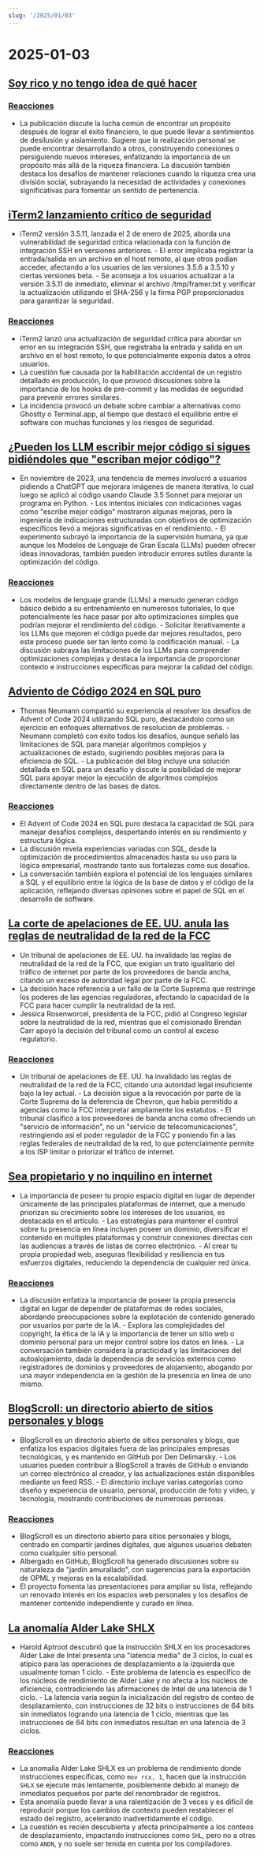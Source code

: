 ```yaml
---
slug: '/2025/01/03'
---
```


# 2025-01-03

## [Soy rico y no tengo idea de qué hacer](https://vinay.sh/i-am-rich-and-have-no-idea-what-to-do-with-my-life/)

### [Reacciones](https://news.ycombinator.com/item?id=42579873)

- La publicación discute la lucha común de encontrar un propósito después de lograr el éxito financiero, lo que puede llevar a sentimientos de desilusión y aislamiento. Sugiere que la realización personal se puede encontrar desarrollando a otros, construyendo conexiones o persiguiendo nuevos intereses, enfatizando la importancia de un propósito más allá de la riqueza financiera. La discusión también destaca los desafíos de mantener relaciones cuando la riqueza crea una división social, subrayando la necesidad de actividades y conexiones significativas para fomentar un sentido de pertenencia.

## [iTerm2 lanzamiento crítico de seguridad](https://iterm2.com/downloads/stable/iTerm2-3_5_11.changelog)

- iTerm2 versión 3.5.11, lanzada el 2 de enero de 2025, aborda una vulnerabilidad de seguridad crítica relacionada con la función de integración SSH en versiones anteriores. - El error implicaba registrar la entrada/salida en un archivo en el host remoto, al que otros podían acceder, afectando a los usuarios de las versiones 3.5.6 a 3.5.10 y ciertas versiones beta. - Se aconseja a los usuarios actualizar a la versión 3.5.11 de inmediato, eliminar el archivo /tmp/framer.txt y verificar la actualización utilizando el SHA-256 y la firma PGP proporcionados para garantizar la seguridad.

### [Reacciones](https://news.ycombinator.com/item?id=42579472)

- iTerm2 lanzó una actualización de seguridad crítica para abordar un error en su integración SSH, que registraba la entrada y salida en un archivo en el host remoto, lo que potencialmente exponía datos a otros usuarios.
- La cuestión fue causada por la habilitación accidental de un registro detallado en producción, lo que provocó discusiones sobre la importancia de los hooks de pre-commit y las medidas de seguridad para prevenir errores similares.
- La incidencia provocó un debate sobre cambiar a alternativas como Ghostty o Terminal.app, al tiempo que destacó el equilibrio entre el software con muchas funciones y los riesgos de seguridad.

## [¿Pueden los LLM escribir mejor código si sigues pidiéndoles que "escriban mejor código"?](https://minimaxir.com/2025/01/write-better-code/)

- En noviembre de 2023, una tendencia de memes involucró a usuarios pidiendo a ChatGPT que mejorara imágenes de manera iterativa, lo cual luego se aplicó al código usando Claude 3.5 Sonnet para mejorar un programa en Python. - Los intentos iniciales con indicaciones vagas como "escribe mejor código" mostraron algunas mejoras, pero la ingeniería de indicaciones estructuradas con objetivos de optimización específicos llevó a mejoras significativas en el rendimiento. - El experimento subrayó la importancia de la supervisión humana, ya que aunque los Modelos de Lenguaje de Gran Escala (LLMs) pueden ofrecer ideas innovadoras, también pueden introducir errores sutiles durante la optimización del código.

### [Reacciones](https://news.ycombinator.com/item?id=42584400)

- Los modelos de lenguaje grande (LLMs) a menudo generan código básico debido a su entrenamiento en numerosos tutoriales, lo que potencialmente les hace pasar por alto optimizaciones simples que podrían mejorar el rendimiento del código. - Solicitar iterativamente a los LLMs que mejoren el código puede dar mejores resultados, pero este proceso puede ser tan lento como la codificación manual. - La discusión subraya las limitaciones de los LLMs para comprender optimizaciones complejas y destaca la importancia de proporcionar contexto e instrucciones específicas para mejorar la calidad del código.

## [Adviento de Código 2024 en SQL puro](http://databasearchitects.blogspot.com/2024/12/advent-of-code-2024-in-pure-sql.html)

- Thomas Neumann compartió su experiencia al resolver los desafíos de Advent of Code 2024 utilizando SQL puro, destacándolo como un ejercicio en enfoques alternativos de resolución de problemas. - Neumann completó con éxito todos los desafíos, aunque señaló las limitaciones de SQL para manejar algoritmos complejos y actualizaciones de estado, sugiriendo posibles mejoras para la eficiencia de SQL. - La publicación del blog incluye una solución detallada en SQL para un desafío y discute la posibilidad de mejorar SQL para apoyar mejor la ejecución de algoritmos complejos directamente dentro de las bases de datos.

### [Reacciones](https://news.ycombinator.com/item?id=42577736)

- El Advent of Code 2024 en SQL puro destaca la capacidad de SQL para manejar desafíos complejos, despertando interés en su rendimiento y estructura lógica.
- La discusión revela experiencias variadas con SQL, desde la optimización de procedimientos almacenados hasta su uso para la lógica empresarial, mostrando tanto sus fortalezas como sus desafíos.
- La conversación también explora el potencial de los lenguajes similares a SQL y el equilibrio entre la lógica de la base de datos y el código de la aplicación, reflejando diversas opiniones sobre el papel de SQL en el desarrollo de software.

## [La corte de apelaciones de EE. UU. anula las reglas de neutralidad de la red de la FCC](https://www.tvtechnology.com/news/sixth-circuit-of-appeals-strikes-down-fccs-net-neutrality-rules)

- Un tribunal de apelaciones de EE. UU. ha invalidado las reglas de neutralidad de la red de la FCC, que exigían un trato igualitario del tráfico de internet por parte de los proveedores de banda ancha, citando un exceso de autoridad legal por parte de la FCC.
- La decisión hace referencia a un fallo de la Corte Suprema que restringe los poderes de las agencias reguladoras, afectando la capacidad de la FCC para hacer cumplir la neutralidad de la red.
- Jessica Rosenworcel, presidenta de la FCC, pidió al Congreso legislar sobre la neutralidad de la red, mientras que el comisionado Brendan Carr apoyó la decisión del tribunal como un control al exceso regulatorio.

### [Reacciones](https://news.ycombinator.com/item?id=42578237)

- Un tribunal de apelaciones de EE. UU. ha invalidado las reglas de neutralidad de la red de la FCC, citando una autoridad legal insuficiente bajo la ley actual. - La decisión sigue a la revocación por parte de la Corte Suprema de la deferencia de Chevron, que había permitido a agencias como la FCC interpretar ampliamente los estatutos. - El tribunal clasificó a los proveedores de banda ancha como ofreciendo un "servicio de información", no un "servicio de telecomunicaciones", restringiendo así el poder regulador de la FCC y poniendo fin a las reglas federales de neutralidad de la red, lo que potencialmente permite a los ISP limitar o priorizar el tráfico de internet.

## [Sea propietario y no inquilino en internet](https://den.dev/blog/be-a-property-owner-not-a-renter-on-the-internet/)

- La importancia de poseer tu propio espacio digital en lugar de depender únicamente de las principales plataformas de internet, que a menudo priorizan su crecimiento sobre los intereses de los usuarios, es destacada en el artículo. - Las estrategias para mantener el control sobre tu presencia en línea incluyen poseer un dominio, diversificar el contenido en múltiples plataformas y construir conexiones directas con las audiencias a través de listas de correo electrónico. - Al crear tu propia propiedad web, aseguras flexibilidad y resiliencia en tus esfuerzos digitales, reduciendo la dependencia de cualquier red única.

### [Reacciones](https://news.ycombinator.com/item?id=42581119)

- La discusión enfatiza la importancia de poseer la propia presencia digital en lugar de depender de plataformas de redes sociales, abordando preocupaciones sobre la explotación de contenido generado por usuarios por parte de la IA. - Explora las complejidades del copyright, la ética de la IA y la importancia de tener un sitio web o dominio personal para un mejor control sobre los datos en línea. - La conversación también considera la practicidad y las limitaciones del autoalojamiento, dada la dependencia de servicios externos como registradores de dominios y proveedores de alojamiento, abogando por una mayor independencia en la gestión de la presencia en línea de uno mismo.

## [BlogScroll: un directorio abierto de sitios personales y blogs](https://blogscroll.com/)

- BlogScroll es un directorio abierto de sitios personales y blogs, que enfatiza los espacios digitales fuera de las principales empresas tecnológicas, y es mantenido en GitHub por Den Delimarsky. - Los usuarios pueden contribuir a BlogScroll a través de GitHub o enviando un correo electrónico al creador, y las actualizaciones están disponibles mediante un feed RSS. - El directorio incluye varias categorías como diseño y experiencia de usuario, personal, producción de foto y video, y tecnología, mostrando contribuciones de numerosas personas.

### [Reacciones](https://news.ycombinator.com/item?id=42583086)

- BlogScroll es un directorio abierto para sitios personales y blogs, centrado en compartir jardines digitales, que algunos usuarios debaten como cualquier sitio personal.
- Albergado en GitHub, BlogScroll ha generado discusiones sobre su naturaleza de "jardín amurallado", con sugerencias para la exportación de OPML y mejoras en la escalabilidad.
- El proyecto fomenta las presentaciones para ampliar su lista, reflejando un renovado interés en los espacios web personales y los desafíos de mantener contenido independiente y curado en línea.

## [La anomalía Alder Lake SHLX](https://tavianator.com/2025/shlx.html)

- Harold Aptroot descubrió que la instrucción SHLX en los procesadores Alder Lake de Intel presenta una "latencia media" de 3 ciclos, lo cual es atípico para las operaciones de desplazamiento a la izquierda que usualmente toman 1 ciclo. - Este problema de latencia es específico de los núcleos de rendimiento de Alder Lake y no afecta a los núcleos de eficiencia, contradiciendo las afirmaciones de Intel de una latencia de 1 ciclo. - La latencia varía según la inicialización del registro de conteo de desplazamiento, con instrucciones de 32 bits o instrucciones de 64 bits sin inmediatos logrando una latencia de 1 ciclo, mientras que las instrucciones de 64 bits con inmediatos resultan en una latencia de 3 ciclos.

### [Reacciones](https://news.ycombinator.com/item?id=42579969)

- La anomalía Alder Lake SHLX es un problema de rendimiento donde instrucciones específicas, como `mov rcx, 1`, hacen que la instrucción `SHLX` se ejecute más lentamente, posiblemente debido al manejo de inmediatos pequeños por parte del renombrador de registros.
- Esta anomalía puede llevar a una ralentización de 3 veces y es difícil de reproducir porque los cambios de contexto pueden restablecer el estado del registro, acelerando inadvertidamente el código.
- La cuestión es recién descubierta y afecta principalmente a los conteos de desplazamiento, impactando instrucciones como `SHL`, pero no a otras como `ANDN`, y no suele ser tenida en cuenta por los compiladores.

<head>
  <meta property="og:title" content="Soy rico y no tengo idea de qué hacer" />
  <meta property="og:type" content="website" />
  <meta property="og:image" content="https://og.cho.sh/api/og/?title=Soy%20rico%20y%20no%20tengo%20idea%20de%20qu%C3%A9%20hacer&subheading=viernes%2C%203%20de%20enero%20de%202025%3A%20Resumen%20de%20Hacker%20News" />
</head>
